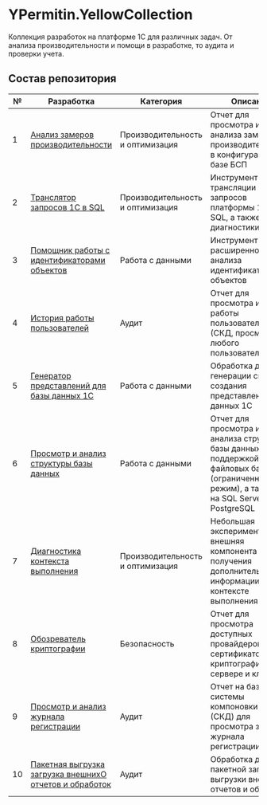 # YPermitin.YellowCollection

Коллекция разработок на платформе 1С для различных задач. От анализа производительности и помощи в разработке, то аудита и проверки учета.

## Состав репозитория

| № | Разработка | Категория | Описание |
| - | ---------- | --------- | -------- |
| 1 | [Анализ замеров производительности](%D0%90%D0%BD%D0%B0%D0%BB%D0%B8%D0%B7%D0%97%D0%B0%D0%BC%D0%B5%D1%80%D0%BE%D0%B2%D0%9F%D1%80%D0%BE%D0%B8%D0%B7%D0%B2%D0%BE%D0%B4%D0%B8%D1%82%D0%B5%D0%BB%D1%8C%D0%BD%D0%BE%D1%81%D1%82%D0%B8) | Производительность и оптимизация | Отчет для просмотра и анализа замеров производительности в конфигурациях на базе БСП |
| 2 | [Транслятор запросов 1С в SQL](%D0%A2%D1%80%D0%B0%D0%BD%D1%81%D0%BB%D1%8F%D1%82%D0%BE%D1%80%D0%97%D0%B0%D0%BF%D1%80%D0%BE%D1%81%D0%BE%D0%B2%D0%98%D0%B71%D0%A1%D0%B2SQL) | Производительность и оптимизация | Инструмент для трансляции запросов платформы 1С в SQL, а также их диагностики |
| 3 | [Помощник работы с идентификаторами объектов](%D0%9F%D0%BE%D0%BC%D0%BE%D1%89%D0%BD%D0%B8%D0%BA%D0%A0%D0%B0%D0%B1%D0%BE%D1%82%D1%8B%D0%A1%D0%98%D0%B4%D0%B5%D0%BD%D1%82%D0%B8%D1%84%D0%B8%D0%BA%D0%B0%D1%82%D0%BE%D1%80%D0%B0%D0%BC%D0%B8%D0%9E%D0%B1%D1%8A%D0%B5%D0%BA%D1%82%D0%BE%D0%B2) | Работа с данными | Инструмент для расширенного анализа идентификаторов объектов |
| 4 | [История работы пользователей](%D0%98%D1%81%D1%82%D0%BE%D1%80%D0%B8%D1%8F%D0%A0%D0%B0%D0%B1%D0%BE%D1%82%D1%8B%D0%9F%D0%BE%D0%BB%D1%8C%D0%B7%D0%BE%D0%B2%D0%B0%D1%82%D0%B5%D0%BB%D1%8F) | Аудит | Отчет для просмотра истории работы пользователей (СКД, просмотр для любого пользователя) |
| 5 | [Генератор представлений для базы данных 1С](%D0%93%D0%B5%D0%BD%D0%B5%D1%80%D0%B0%D1%82%D0%BE%D1%80%D0%9F%D1%80%D0%B5%D0%B4%D1%81%D1%82%D0%B0%D0%B2%D0%BB%D0%B5%D0%BD%D0%B8%D0%B9%D0%91%D0%B0%D0%B7%D1%8B%D0%94%D0%B0%D0%BD%D0%BD%D1%8B%D1%85) | Работа с данными | Обработка для генерации скриптов создания представлений баз данных 1С |
| 6 | [Просмотр и анализ структуры базы данных](%D0%9F%D1%80%D0%BE%D1%81%D0%BC%D0%BE%D1%82%D1%80%D0%98%D0%90%D0%BD%D0%B0%D0%BB%D0%B8%D0%B7%D0%A1%D1%82%D1%80%D1%83%D0%BA%D1%82%D1%83%D1%80%D1%8B%D0%91%D0%B0%D0%B7%D1%8B%D0%94%D0%B0%D0%BD%D0%BD%D1%8B%D1%85) | Работа с данными | Отчет для просмотра и анализа структуры базы данных с поддержкой файловых баз (ограниченный режим), а также баз на SQL Server и PostgreSQL |
| 7 | [Диагностика контекста выполнения](%D0%94%D0%B8%D0%B0%D0%B3%D0%BD%D0%BE%D1%81%D1%82%D0%B8%D0%BA%D0%B0%D0%9A%D0%BE%D0%BD%D1%82%D0%B5%D0%BA%D1%81%D1%82%D0%B0%D0%92%D1%8B%D0%BF%D0%BE%D0%BB%D0%BD%D0%B5%D0%BD%D0%B8%D1%8F) | Производительность и оптимизация | Небольшая экспериментальная внешняя компонента для получения дополнительной информации о контексте выполнения |
| 8 | [Обозреватель криптографии](%D0%9E%D0%B1%D0%BE%D0%B7%D1%80%D0%B5%D0%B2%D0%B0%D1%82%D0%B5%D0%BB%D1%8C%D0%9A%D1%80%D0%B8%D0%BF%D1%82%D0%BE%D0%B3%D1%80%D0%B0%D1%84%D0%B8%D0%B8) | Безопасность | Отчет для просмотра доступных провайдеров и сертификатов криптографии на сервере и клиенте |
| 9 | [Просмотр и анализ журнала регистрации](%D0%9F%D1%80%D0%BE%D1%81%D0%BC%D0%BE%D1%82%D1%80%D0%98%D0%90%D0%BD%D0%B0%D0%BB%D0%B8%D0%B7%D0%96%D1%83%D1%80%D0%BD%D0%B0%D0%BB%D0%B0%D0%A0%D0%B5%D0%B3%D0%B8%D1%81%D1%82%D1%80%D0%B0%D1%86%D0%B8%D0%B8) | Аудит | Отчет на базе системы компоновки данных (СКД) для просмотра записей журнала регистрации |
| 10 | [Пакетная выгрузка загрузка внешнихО отчетов и обработок](%D0%9F%D0%B0%D0%BA%D0%B5%D1%82%D0%BD%D0%B0%D1%8F%D0%92%D1%8B%D0%B3%D1%80%D1%83%D0%B7%D0%BA%D0%B0%D0%97%D0%B0%D0%B3%D1%80%D1%83%D0%B7%D0%BA%D0%B0%D0%92%D0%BD%D0%B5%D1%88%D0%BD%D0%B8%D1%85%D0%9E%D1%82%D1%87%D0%B5%D1%82%D0%BE%D0%B2%D0%98%D0%9E%D0%B1%D1%80%D0%B0%D0%B1%D0%BE%D1%82%D0%BE%D0%BA/) | Аудит | Обработка для пакетной загрузки / выгрузки внешних отчетов и обработок |